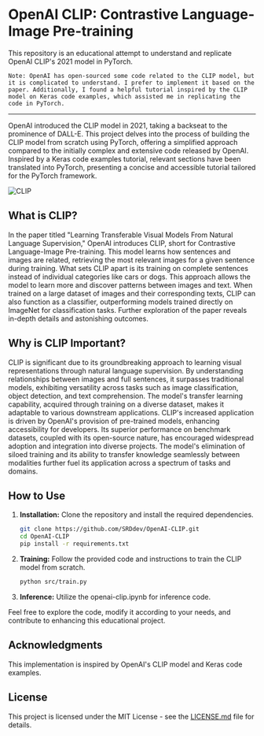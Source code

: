 # OpenAI CLIP: Contrastive Language-Image Pre-training

This repository is an educational attempt to understand and replicate OpenAI CLIP's 2021 model in PyTorch.
```
Note: OpenAI has open-sourced some code related to the CLIP model, but it is complicated to understand. I prefer to implement it based on the paper. Additionally, I found a helpful tutorial inspired by the CLIP model on Keras code examples, which assisted me in replicating the code in PyTorch.
```
---

OpenAI introduced the CLIP model in 2021, taking a backseat to the prominence of DALL-E. This project delves into the process of building the CLIP model from scratch using PyTorch, offering a simplified approach compared to the initially complex and extensive code released by OpenAI. Inspired by a Keras code examples tutorial, relevant sections have been translated into PyTorch, presenting a concise and accessible tutorial tailored for the PyTorch framework.

![CLIP](https://production-media.paperswithcode.com/methods/3d5d1009-6e3d-4570-8fd9-ee8f588003e7.png)

## What is CLIP?
In the paper titled "Learning Transferable Visual Models From Natural Language Supervision," OpenAI introduces CLIP, short for Contrastive Language-Image Pre-training. This model learns how sentences and images are related, retrieving the most relevant images for a given sentence during training. What sets CLIP apart is its training on complete sentences instead of individual categories like cars or dogs. This approach allows the model to learn more and discover patterns between images and text. When trained on a large dataset of images and their corresponding texts, CLIP can also function as a classifier, outperforming models trained directly on ImageNet for classification tasks. Further exploration of the paper reveals in-depth details and astonishing outcomes.

## Why is CLIP Important?
CLIP is significant due to its groundbreaking approach to learning visual representations through natural language supervision. By understanding relationships between images and full sentences, it surpasses traditional models, exhibiting versatility across tasks such as image classification, object detection, and text comprehension. The model's transfer learning capability, acquired through training on a diverse dataset, makes it adaptable to various downstream applications. CLIP's increased application is driven by OpenAI's provision of pre-trained models, enhancing accessibility for developers. Its superior performance on benchmark datasets, coupled with its open-source nature, has encouraged widespread adoption and integration into diverse projects. The model's elimination of siloed training and its ability to transfer knowledge seamlessly between modalities further fuel its application across a spectrum of tasks and domains.

## How to Use
1. **Installation:** Clone the repository and install the required dependencies.
    ```bash
    git clone https://github.com/SRDdev/OpenAI-CLIP.git
    cd OpenAI-CLIP
    pip install -r requirements.txt
    ```
2. **Training:** Follow the provided code and instructions to train the CLIP model from scratch.
    ```bash
    python src/train.py
    ```

3. **Inference:** Utilize the openai-clip.ipynb for inference code.

Feel free to explore the code, modify it according to your needs, and contribute to enhancing this educational project.

## Acknowledgments
This implementation is inspired by OpenAI's CLIP model and Keras code examples.

## License
This project is licensed under the MIT License - see the [LICENSE.md](LICENSE.md) file for details.
